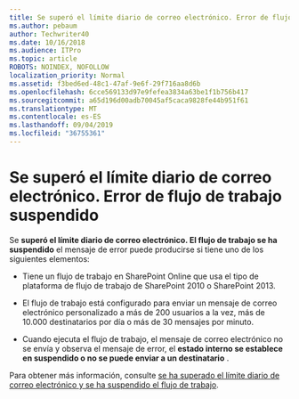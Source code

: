```yaml
---
title: Se superó el límite diario de correo electrónico. Error de flujo de trabajo suspendido
ms.author: pebaum
author: Techwriter40
ms.date: 10/16/2018
ms.audience: ITPro
ms.topic: article
ROBOTS: NOINDEX, NOFOLLOW
localization_priority: Normal
ms.assetid: f3bed6ed-48c1-47af-9e6f-29f716aa8d6b
ms.openlocfilehash: 6cce569133d97e9fefea3834a63be1f1b756b417
ms.sourcegitcommit: a65d196d00adb70045af5caca9828fe44b951f61
ms.translationtype: MT
ms.contentlocale: es-ES
ms.lasthandoff: 09/04/2019
ms.locfileid: "36755361"
---
```

# <a name="daily-email-limit-exceeded-workflow-is-suspended-error"></a>Se superó el límite diario de correo electrónico. Error de flujo de trabajo suspendido

 Se **superó el límite diario de correo electrónico. El flujo de trabajo se ha suspendido** el mensaje de error puede producirse si tiene uno de los siguientes elementos: 
  
- Tiene un flujo de trabajo en SharePoint Online que usa el tipo de plataforma de flujo de trabajo de SharePoint 2010 o SharePoint 2013.
    
- El flujo de trabajo está configurado para enviar un mensaje de correo electrónico personalizado a más de 200 usuarios a la vez, más de 10.000 destinatarios por día o más de 30 mensajes por minuto.
    
- Cuando ejecuta el flujo de trabajo, el mensaje de correo electrónico no se envía y observa el mensaje de error, el **estado interno se establece en suspendido o no se puede enviar a un destinatario** . 
    
Para obtener más información, consulte [se ha superado el límite diario de correo electrónico y se ha suspendido el flujo de trabajo](https://go.microsoft.com/fwlink/?Linkid=2031137).
  
